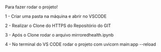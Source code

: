 Para fazer rodar o projeto!

1 - Criar uma pasta na máquina e abrir no VSCODE

2 - Realizar o Clone do HTTPS do Repositório do GIT 

3 - Após o Clone rodar o arquivo mirroredhealth.ipynb 

4 - No terminal do VS CODE rodar o projeto com uvicorn main:app --reload
